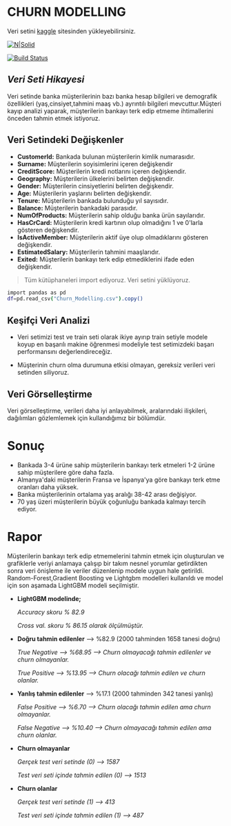 # CHURN MODELLING

Veri setini [kaggle](https://www.kaggle.com/datasets/shubh0799/churn-modelling) sitesinden yükleyebilirsiniz.



[![N|Solid](https://cldup.com/dTxpPi9lDf.thumb.png)](https://nodesource.com/products/nsolid)

[![Build Status](https://travis-ci.org/joemccann/dillinger.svg?branch=master)](https://travis-ci.org/joemccann/dillinger)

## _Veri Seti Hikayesi_

Veri setinde banka müşterilerinin bazı banka hesap bilgileri ve demografik özellikleri (yaş,cinsiyet,tahmini maaş vb.) ayrıntılı bilgileri mevcuttur.Müşteri kayıp analizi yaparak,  müşterilerin bankayı terk edip etmeme ihtimallerini önceden tahmin etmek istiyoruz.


## Veri Setindeki Değişkenler

- **CustomerId:** Bankada bulunan müşterilerin kimlik numarasıdır.
- **Surname:** Müşterilerin soyisimlerini içeren değişkendir
- **CreditScore:** Müşterilerin kredi notlarını içeren değişkendir.
- **Geography:** Müşterilerin ülkelerini belirten değişkendir.
- **Gender:** Müşterilerin cinsiyetlerini belirten değişkendir.
- **Age:** Müşterilerin yaşlarını belirten değişkendir.
- **Tenure:** Müşterilerin bankada bulunduğu yıl sayısıdır.
- **Balance:** Müşterilerin bankadaki parasıdır.
- **NumOfProducts:** Müşterilerin sahip olduğu banka ürün sayılarıdır.
- **HasCrCard:** Müşterilerin kredi kartının olup olmadığını 1 ve 0'larla gösteren değişkendir.
- **IsActiveMember:** Müşterilerin aktif üye olup olmadıklarını gösteren değişkendir.
- **EstimatedSalary:** Müşterilerin tahmini maaşlarıdır.
- **Exited:** Müşterilerin bankayı terk edip etmediklerini ifade eden değişkendir.


> Tüm kütüphaneleri import ediyoruz. 
> Veri setini yüklüyoruz.



```sh
import pandas as pd 
df=pd.read_csv("Churn_Modelling.csv").copy()
```


##  Keşifçi Veri Analizi

- Veri setimizi test ve train seti olarak ikiye ayırıp train setiyle modele koyup en başarılı makine öğrenmesi modeliyle test setimizdeki başarı performansını değerlendireceğiz.

- Müşterinin churn olma durumuna etkisi olmayan, gereksiz verileri veri setinden siliyoruz.





## Veri Görselleştirme

Veri görselleştirme, verileri daha iyi anlayabilmek, aralarındaki ilişkileri, dağılımları gözlemlemek için kullandığımız bir bölümdür.



# Sonuç

- Bankada 3-4 ürüne sahip müşterilerin bankayı terk etmeleri 1-2 ürüne sahip müşterilere göre daha fazla.
- Almanya'daki müşterilerin Fransa ve İspanya'ya göre bankayı terk etme oranları daha yüksek.
- Banka müşterilerinin ortalama yaş aralığı 38-42 arası değişiyor.
- 70 yaş üzeri müşterilerin büyük çoğunluğu bankada kalmayı tercih ediyor.


# Rapor

Müşterilerin bankayı terk edip etmemelerini tahmin etmek için oluşturulan ve grafiklerle veriyi anlamaya çalışıp bir takım nesnel yorumlar getirdikten sonra veri önişleme ile veriler düzenlenip modele uygun hale getirildi. Random-Forest,Gradient Boosting ve Lightgbm modelleri kullanıldı ve model için son aşamada LightGBM modeli seçilmiştir.

- **LightGBM modelinde;**
  
  
  *Accuracy skoru % 82.9*
  
  *Cross val. skoru % 86.15 olarak ölçülmüştür.*

- **Doğru tahmin edilenler**   --> %82.9 (2000 tahminden 1658 tanesi doğru)
 
  *True Negative --> %68.95 --> Churn olmayacağı tahmin edilenler ve churn olmayanlar.*
  
  *True Positive --> %13.95  --> Churn olacağı tahmin edilen ve churn olanlar.*
  

- **Yanlış tahmin edilenler**   --> %17.1 (2000 tahminden 342 tanesi yanlış)

   *False Positive --> %6.70  --> Churn olacağı tahmin edilen ama churn olmayanlar.*
   
   *False Negative --> %10.40 --> Churn olmayacağı tahmin edilen ama churn olanlar.*
  


- **Churn olmayanlar**
  
  *Gerçek test veri setinde (0)            --> 1587*
  
  *Test veri seti içinde tahmin edilen (0) --> 1513*


- **Churn olanlar**
  
  *Gerçek test veri setinde (1)            --> 413*
  
  *Test veri seti içinde tahmin edilen (1) --> 487*
  


